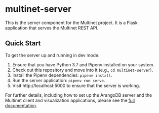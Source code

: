 # multinet-server

This is the server component for the Multinet project. It is a Flask application
that serves the Multinet REST API.

## Quick Start

To get the server up and running in dev mode:

1. Ensure that you have Python 3.7 and Pipenv installed on your system.
2. Check out this repository and move into it (e.g., `cd multinet-server`).
3. Install the Pipenv dependencies: `pipenv install`.
4. Run the server application: `pipenv run serve`.
5. Visit http://localhost:5000 to ensure that the server is working.

For further details, including how to set up the ArangoDB server and the
Multinet client and visualization applications, please see the [full
documentation](https://multinet-app.readthedocs.io).
